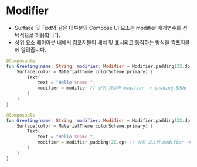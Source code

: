 # Modifier
- Surface 및 Text와 같은 대부분의 Compose UI 요소는 modifier 매개변수를 선택적으로 허용합니다.
- 상위 요소 레이아웃 내에서 컴포저블이 배치 및 표시되고 동작하는 방식을 컴포저블에 알려줍니다.

```kotlin
@Composable
fun Greeting(name: String, modifier: Modifier = Modifier.padding(32.dp)) {
    Surface(color = MaterialTheme.colorScheme.primary) {
        Text(
            text = "Hello $name!",
            modifier = modifier // 상위 요소의 modifier -> padding 32dp
        )
    }
}
```

```kotlin
@Composable
fun Greeting(name: String, modifier: Modifier = Modifier.padding(32.dp)) {
    Surface(color = MaterialTheme.colorScheme.primary) {
        Text(
            text = "Hello $name!",
            modifier = modifier.padding(20.dp) // 상위 요소의 modifier -> padding 32dp + 하위 컴포저블이 지정한 패딩 20dp = 52dp
        )
    }
}
```
